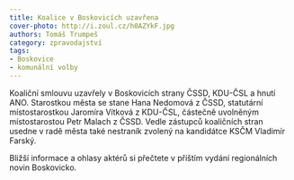 ```yaml
---
title: Koalice v Boskovicích uzavřena
cover-photo: http://i.zoul.cz/h0AZYkF.jpg
authors: Tomáš Trumpeš
category: zpravodajství
tags:
- Boskovice
- komunální volby
---
```


Koaliční smlouvu uzavřely v Boskovicích strany ČSSD, KDU-ČSL a hnutí ANO. Starostkou města se stane Hana Nedomová z ČSSD, statutární místostarostkou Jaromíra Vítková z KDU-ČSL, částečně uvolněným místostarostou Petr Malach z ČSSD. Vedle zástupců koaličních stran usedne v radě města také nestraník zvolený na kandidátce KSČM Vladimír Farský.

Bližší informace a ohlasy aktérů si přečtete v příštím vydání regionálních novin Boskovicko.